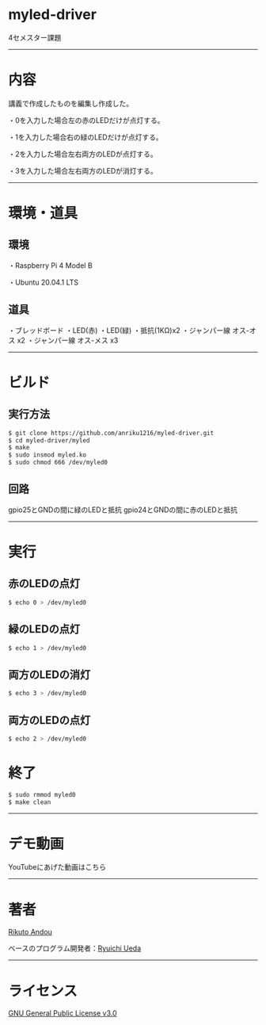 # myled-driver

4セメスター課題

---

# 内容

講義で作成したものを編集し作成した。

・0を入力した場合左の赤のLEDだけが点灯する。

・1を入力した場合右の緑のLEDだけが点灯する。

・2を入力した場合左右両方のLEDが点灯する。

・3を入力した場合左右両方のLEDが消灯する。

---

# 環境・道具

## 環境
・Raspberry Pi 4 Model B

・Ubuntu 20.04.1 LTS
## 道具
・ブレッドボード
・LED(赤)
・LED(緑)
・抵抗(1KΩ)x2
・ジャンパー線 オス-オス x2
・ジャンパー線 オス-メス x3

---

# ビルド

## 実行方法
```sh
$ git clone https://github.com/anriku1216/myled-driver.git
$ cd myled-driver/myled
$ make
$ sudo insmod myled.ko
$ sudo chmod 666 /dev/myled0
```
## 回路
gpio25とGNDの間に緑のLEDと抵抗
gpio24とGNDの間に赤のLEDと抵抗

---

# 実行

## 赤のLEDの点灯

```sh
$ echo 0 > /dev/myled0
```

## 緑のLEDの点灯

```sh
$ echo 1 > /dev/myled0
```

## 両方のLEDの消灯

```sh
$ echo 3 > /dev/myled0
```

## 両方のLEDの点灯

```sh
$ echo 2 > /dev/myled0
```

# 終了

```sh
$ sudo rmmod myled0
$ make clean
```

---

# デモ動画

YouTubeにあげた動画はこちら


---

# 著者

[Rikuto Andou](http://github.com/anriku1216)

ベースのプログラム開発者：[Ryuichi Ueda](http://github.com/ryuichiueda)

---
# ライセンス

[GNU General Public License v3.0](http://github.com/anriku1216/myled-driver/blob/main/COPYING)


















